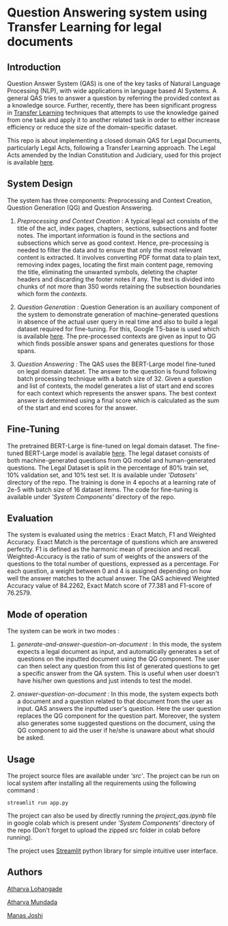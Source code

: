 # Question Answering system using Transfer Learning for legal documents

## Introduction

Question Answer System (QAS) is one of the key tasks of Natural Language Processing (NLP), with wide applications in language based AI Systems. A general QAS tries to answer a question by referring the provided context as a knowledge source. Further, recently, there has been significant progress in [Transfer Learning](https://en.wikipedia.org/wiki/Transfer_learning) techniques that attempts to use the knowledge gained from one task and apply it to another related task in order to either increase efficiency or reduce the size of the domain-specific dataset.

This repo is about implementing a closed domain QAS for Legal Documents, particularly Legal Acts, following a Transfer Learning approach. The Legal Acts amended by the Indian Constitution and Judiciary, used for this project is available [here](https://www.indiacode.nic.in/).

## System Design

The system has three components: Preprocessing and Context Creation, Question Generation (QG) and Question Answering.

1. *Preprocessing and Context Creation* : A typical legal act consists of the title of the act, index pages, chapters, sections, subsections and footer notes. The important information is found in the sections and subsections which serve as good context. Hence, pre-processing is needed to filter the data and to ensure that only the most relevant content is extracted. It involves converting PDF format data to plain text, removing index pages, locating the first main content page, removing the title, eliminating the unwanted symbols, deleting the chapter headers and discarding the footer notes if any. The text is divided into chunks of not more than 350 words retaining the subsection boundaries which form the *contexts*.

2. *Question Generation* : Question Generation is an auxiliary component of the system to demonstrate generation of machine-generated questions in absence of the actual user query in real time and also to build a legal dataset required for fine-tuning. For this, Google T5-base is used which is available [here](https://huggingface.co/mrm8488/t5-base-finetuned-squadv2). The pre-processed contexts are given as input to QG which finds possible answer spans and generates questions for those spans.

3. *Question Answering* :  The QAS uses the BERT-Large model fine-tuned on legal domain dataset. The answer to the question is found following batch processing technique with a batch size of 32. Given a question and list of contexts, the model generates a list of start and end scores for each context which represents the answer spans. The best context answer is determined using a final score which is calculated as the sum of the start and end scores for the answer.

## Fine-Tuning

The pretrained BERT-Large is fine-tuned on legal domain dataset. The fine-tuned BERT-Large model is available [here](https://huggingface.co/atharvamundada99/bert-large-question-answering-finetuned-legal). The legal dataset consists of both machine-generated questions from QG model and human-generated questions. The Legal Dataset is split in the percentage of 80% train set, 10% validation set, and 10% test set. It is available under *'Datasets'* directory of the repo. The training is done in 4 epochs at a learning rate of 2e-5 with batch size of 16 dataset items. The code for fine-tuning is available under *'System Components'* directory of the repo.

## Evaluation

The system is evaluated using the metrics : Exact Match, F1 and Weighted Accuracy. Exact Match is the percentage of questions which are answered perfectly. F1 is defined as the harmonic mean of precision and recall. Weighted-Accuracy is the ratio of sum of weights of the answers of the questions to the total number of questions, expressed as a percentage. For each question, a weight between 0 and 4 is assigned depending on how well the answer matches to the actual answer. The QAS achieved Weighted Accuracy value of 84.2262, Exact Match score of 77.381 and F1-score of 76.2579.

## Mode of operation

The system can be work in two modes :

1. *generate-and-answer-question-on-document* : In this mode, the system expects a legal document as input, and automatically generates a set of questions on the inputted document using the QG component. The user can then select any question from this list of generated questions to get a specific answer from the QA system. This is useful when user doesn't have his/her own questions and just intends to test the model.

2. *answer-question-on-document* : In this mode, the system expects both a document and a question related to that document from the user as input. QAS answers the inputted user's question. Here the user question replaces the QG component for the question part. Moreover, the system also generates some suggested questions on the document, using the QG component to aid the user if he/she is unaware about what should be asked.

## Usage

The project source files are available under *'src'*. The project can be run on local system after installing all the requirements using the following command :

    streamlit run app.py

The project can also be used by directly running the *project_qas.ipynb* file in google colab which is present under *'System Components'* directory of the repo (Don't forget to upload the zipped src folder in colab before running).

The project uses [Streamlit](https://streamlit.io/) python library for simple intuitive user interface.

## Authors

[Atharva Lohangade](https://github.com/athlohangade/)

[Atharva Mundada](https://github.com/atharvamundada99)

[Manas Joshi](https://github.com/manasjoshi76)

